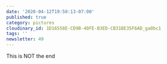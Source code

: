 ```yaml
---
date: '2020-04-12T19:50:13-07:00'
published: true
category: pictures
cloudinary_id: 1D16558E-CD9B-40FE-B3ED-CB31BE35F6AD_ga0bc1
tags: ''
newsletter: 49
---
```


This is NOT the end
